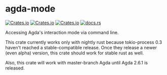# agda-mode

[![Crates.io](https://img.shields.io/crates/d/agda-mode.svg)][crates]
[![Crates.io](https://img.shields.io/crates/v/agda-mode.svg)][lib-rs]
[![Crates.io](https://img.shields.io/crates/l/agda-mode.svg)][crates]
[![docs.rs](https://docs.rs/agda-mode/badge.svg)][doc-rs]

 [crates]: https://crates.io/crates/agda-mode
 [lib-rs]: https://lib.rs/agda-mode
 [doc-rs]: https://docs.rs/agda-mode

Accessing Agda's interaction mode via command line.

This crate currently works only with nightly rust because
tokio-process 0.3 haven't reached a stable-compatible release.
Once they release a newer (even alpha) version,
this crate should work for stable rust as well.

Also, this crate will work with master-branch Agda until Agda 2.6.1 is released.
